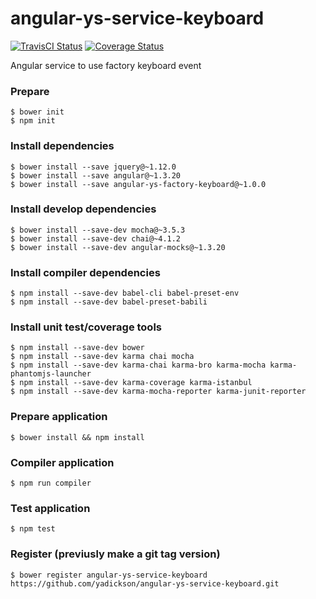 # angular-ys-service-keyboard

[![TravisCI Status][travis-image]][travis-url]
[![Coverage Status][coveralls-image]][coveralls-url]

Angular service to use factory keyboard event

### Prepare

```
$ bower init
$ npm init
```

### Install dependencies

```
$ bower install --save jquery@~1.12.0
$ bower install --save angular@~1.3.20
$ bower install --save angular-ys-factory-keyboard@~1.0.0
```

### Install develop dependencies

```
$ bower install --save-dev mocha@~3.5.3
$ bower install --save-dev chai@~4.1.2
$ bower install --save-dev angular-mocks@~1.3.20
```

### Install compiler dependencies

```
$ npm install --save-dev babel-cli babel-preset-env
$ npm install --save-dev babel-preset-babili
```

### Install unit test/coverage tools

```
$ npm install --save-dev bower
$ npm install --save-dev karma chai mocha
$ npm install --save-dev karma-chai karma-bro karma-mocha karma-phantomjs-launcher
$ npm install --save-dev karma-coverage karma-istanbul
$ npm install --save-dev karma-mocha-reporter karma-junit-reporter
```

### Prepare application

```
$ bower install && npm install
```

### Compiler application

```
$ npm run compiler
```

### Test application

```
$ npm test
```

### Register (previusly make a git tag version)

```
$ bower register angular-ys-service-keyboard https://github.com/yadickson/angular-ys-service-keyboard.git
```

[travis-image]: https://img.shields.io/travis/yadickson/angular-ys-service-keyboard.svg?label=travisci
[travis-url]: https://travis-ci.org/yadickson/angular-ys-service-keyboard

[coveralls-image]: https://coveralls.io/repos/github/yadickson/angular-ys-service-keyboard/badge.svg?branch=master
[coveralls-url]: https://coveralls.io/github/yadickson/angular-ys-service-keyboard

